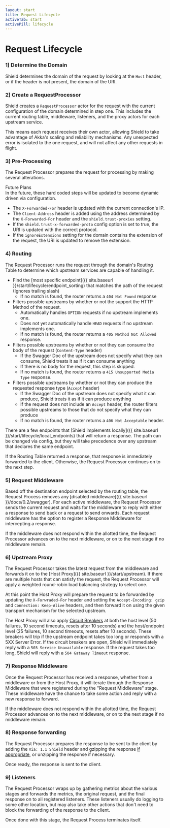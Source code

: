 ```yaml
---
layout: start
title: Request Lifecycle
activeTab: start
activePill: lifecycle
---
```


# Request Lifecycle

### 1) Determine the Domain

Shield determines the domain of the request by looking at the `Host` header, or if the header is not present, the domain
of the URI.

### 2) Create a RequestProcessor

Shield creates a `RequestProcessor` actor for the request with the current configuration of the domain determined in step
one.  This includes the current routing table, middleware, listeners, and the proxy actors for each upstream service.

This means each request receives their own actor, allowing Shield to take advantage of Akka's scaling and reliability
mechanisms.  Any unexpected error is isolated to the one request, and will not affect any other requests in flight.

### 3) Pre-Processing

The Request Processor prepares the request for processing by making several alterations.

<div class="panel panel-info">
  <div class="panel-heading">Future Plans</div>
  <div class="panel-body">
    In the future, these hard coded steps will be updated to become dynamic driven via configuration.
  </div>
</div>

* The `X-Forwarded-For` header is updated with the current connection's IP.
* The `Client-Address` header is added using the address determined by the `X-Forwarded-For` header
and the `shield.trust-proxies` setting.
* If the `shield.trust-x-forwarded-proto` config option is set to true, the URI is updated with the correct protocol.
* If the `ignoreExtensions` setting for the domain contains the extension of the request, the URI is updated to remove
the extension.

### 4) Routing

The Request Processor runs the request through the domain's Routing Table to determine which upstream services are capable
of handling it.

* Find the [most specific endpoint]({{ site.baseurl }}/start/lifecycle/endpoint_sorting) that matches the path of the
request (Ignores trailing slash)
    * If no match is found, the router returns a `404 Not Found` response
* Filters possible upstreams by whether or not the support the HTTP Method of the request.
    * Automatically handles `OPTION` requests if no upstream implements one.
    * Does not yet automatically handle `HEAD` requests if no upstream implements one.
    * If no match is found, the router returns a `405 Method Not Allowed` response.
* Filters possible upstreams by whether or not they can consume the body of the request (`Content-Type` header)
    * If the Swagger Doc of the upstream does not specify what they can consume, Shield treats it as if it can consume
      anything
    * If there is no body for the request, this step is skipped.
    * If no match is found, the router returns a `415 Unsupported Media Type` response.
* Filters possible upstreams by whether or not they can produce the requested response type (`Accept` header)
    * If the Swagger Doc of the upstream does not specify what it can produce, Shield treats it as if it can produce
      anything
    * If the request does not include an `Accept` header, the router filters possible upstreams to those that do not
      specify what they can produce
    * If no match is found, the router returns a `406 Not Acceptable` header.

There are a few endpoints that [Shield implements locally]({{ site.baseurl }}/start/lifecycle/local_endpoints) that will
return a response.  The path can be changed via config, but they will take precedence over any upstream that declares 
the same endpoint.

If the Routing Table returned a response, that response is immediately forwarded to the client.  Otherwise, the Request
Processor continues on to the next step.

### 5) Request Middleware

Based off the destination endpoint selected by the routing table, the Request Process removes any
[disabled middleware]({{ site.baseurl }}/docs/0.2/swagger).  For each active middleware, the Request Processor sends the
current request and waits for the middleware to reply with either a response to send back or a request to send onwards.
Each request middleware has the option to register a Response Middleware for intercepting a response.

If the middleware does not respond within the allotted time, the Request Processor advances on to the next middleware, or
on to the next stage if no middleware remain.

### 6) Upstream Proxy

The Request Processor takes the latest request from the middleware and forwards it on to the
[Host Proxy]({{ site.baseurl }}/start/upstream).  If there are multiple hosts that can satisfy the request, the Request
Processor will apply a weighted round-robin load balancing strategy to select one.

At this point the Host Proxy will prepare the request to be forwarded by updating the `X-Forwraded-For` header and setting
the `Accept-Encoding: gzip` and `Connection: Keep-Alive` headers, and then forward it on using the given transport mechanism
for the selected upstream.

The Host Proxy will also apply [Circuit Breakers](http://doc.akka.io/docs/akka/2.4.2/common/circuitbreaker.html) at both
the host level (50 failures, 10 second timeouts, resets after 10 seconds) and the host/endpoint level (25 failures, 10
second timeouts, resets after 10 seconds).  These breakers will trip if the upstream endpoint takes too long or responds
with a 5XX Server Error.  If the circuit breakers are open, Shield will immediately reply with a `503 Service Unavailable`
response.  If the request takes too long, Shield will reply with a `504 Gateway Timeout` response.

### 7) Response Middleware

Once the Request Processor has received a response, whether from a middleware or from the Host Proxy, it will iterate
through the Response Middleware that were registered during the "Request Middleware" stage.  These middleware have the
chance to take some action and reply with a new response to forward.

If the middleware does not respond within the allotted time, the Request Processor advances on to the next middleware, or
on to the next stage if no middleware remain.

### 8) Response forwarding

The Request Processor prepares the response to be sent to the client by adding the `Via: 1.1 Shield` header and gzipping
the response [if appropriate](https://developer.mozilla.org/en-US/docs/Web/HTTP/Content_negotiation#The_Accept-Encoding_header),
or unzipping the response if necessary.

Once ready, the response is sent to the client.

### 9) Listeners

The Request Processor wraps up by gathering metrics about the various stages and forwards the metrics, the original request,
and the final response on to all registered listeners.  These listeners usually do logging to some other location, but
may also take other actions that don't need to block the forwarding of the response to the client.

Once done with this stage, the Request Process terminates itself.
